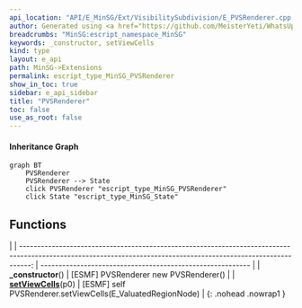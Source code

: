 ```yaml
---
api_location: "API/E_MinSG/Ext/VisibilitySubdivision/E_PVSRenderer.cpp:18:32"
author: Generated using <a href="https://github.com/MeisterYeti/WhatsUpDoc">WhatsUpDoc</a>
breadcrumbs: "MinSG:escript_namespace_MinSG"
keywords: _constructor, setViewCells
kind: type
layout: e_api
path: MinSG->Extensions
permalink: escript_type_MinSG_PVSRenderer
show_in_toc: true
sidebar: e_api_sidebar
title: "PVSRenderer"
toc: false
use_as_root: false
---
```


#### Inheritance Graph

```mermaid
graph BT
	PVSRenderer
	PVSRenderer --> State
	click PVSRenderer "escript_type_MinSG_PVSRenderer"
	click State "escript_type_MinSG_State"
```

## Functions

|
| ---------------------------------------------------------------------------------------------------------------------------------------------------------------: | ---------------------------------------------------------- | 
| **_constructor**()                                                                                                                                               | [ESMF] PVSRenderer new PVSRenderer()                       | 
| **[setViewCells](classMinSG_1_1VisibilitySubdivision_1_1PVSRenderer#classMinSG_1_1VisibilitySubdivision_1_1PVSRenderer_1ad90a7c45b8b81fa484e6f1a24ece7c3b)**(p0) | [ESMF] self PVSRenderer.setViewCells(E_ValuatedRegionNode) | 
{: .nohead .nowrap1 }

